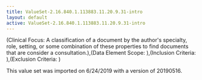```yaml
---
title: ValueSet-2.16.840.1.113883.11.20.9.31-intro
layout: default
active: ValueSet-2.16.840.1.113883.11.20.9.31-intro
---
```


(Clinical Focus: A classification of a document by the author's specialty, role, setting, or some combination of these properties to find documents that are consider a consultation.),(Data Element Scope: ),(Inclusion Criteria: ),(Exclusion Criteria: )

This value set was imported on 6/24/2019 with a version of 20190516.